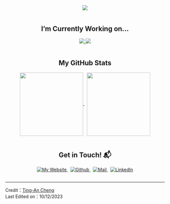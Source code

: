 <div align="center">
  <a href="https://git.io/typing-svg" target="_blank">
    <img src="https://readme-typing-svg.demolab.com?font=Dancing+Script&weight=600&size=42&duration=3000&pause=1000&color=FFCB2E&center=true&vCenter=true&random=false&width=1000&height=100&lines=Hi+there+%F0%9F%91%8B%2C+I'm+Ting-An+Cheng+(Anson);Familiar+with+IC+design+flow+(RTL+to+GDS);Master+student+of+National+Chung+Cheng+University+">
  </a>
</div>
<br>

<h2 align="center">I’m Currently Working on...</h2>
<div align="center">
  <a href="https://github.com/anlit75/tt05-rule110" target="_blank">
    <img src="https://github-readme-stats.vercel.app/api/pin/?username=anlit75&repo=tt05-rule110&show_icons=true&theme=dark">
  </a>
  <a href="https://github.com/anlit75/tt05-4bits-ALU" target="_blank">
    <img src="https://github-readme-stats.vercel.app/api/pin/?username=anlit75&repo=tt05-4bits-ALU&show_icons=true&theme=dark">
  </a>
</div>
<br>

<h2 align="center">My GitHub Stats</h2>
<div align="center">
  <a href="https://github.com/anlit75">
    <img height=200 align="center" src="https://github-readme-stats.vercel.app/api/top-langs?username=anlit75&layout=compact&langs_count=8&card_width=320&theme=dark" />
  </a> &nbsp;
  <a href="https://github.com/anlit75">
    <img height=200 align="center" src="https://github-readme-stats.vercel.app/api?username=anlit75&rank_icon=github&theme=dark" />
  </a>
</div>
<br>

<h2 align="center">Get in Touch! 📬</h2>
<div align="center">
  <a href="https://anlit75.github.io/" target="_blank">
    <img alt="My Website" src="https://img.shields.io/badge/-my%20website-orange?style=for-the-badge&logo=googleearth&logoColor=white">
  </a> &nbsp;
  <a href="https://github.com/anlit75" target="_blank">
    <img alt="Github" src="https://img.shields.io/badge/-github-gray?style=for-the-badge&logo=github&logoColor=white">
  </a> &nbsp;
  <a href="mailto:611415132%40alum.ccu.edu.tw">
    <img alt="Mail" src="https://img.shields.io/badge/-mail-red?style=for-the-badge&logo=gmail&logoColor=white">
  </a> &nbsp;
  <a href="https://www.linkedin.com/in/anlit75" target="_blank">
    <img alt="LinkedIn" src="https://img.shields.io/badge/-linkedin-blue?style=for-the-badge&logo=linkedin&logoColor=white">
  </a>
</div>
<br>

---
Credit：[Ting-An Cheng](https://anlit75.github.io/) <br>
Last Edited on：10/12/2023
